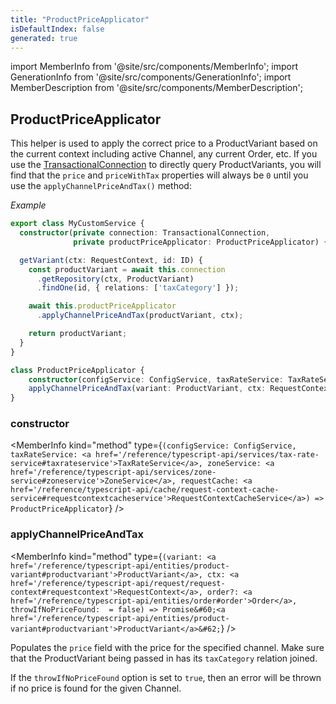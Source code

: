 ```yaml
---
title: "ProductPriceApplicator"
isDefaultIndex: false
generated: true
---
```

<!-- This file was generated from the Vendure source. Do not modify. Instead, re-run the "docs:build" script -->
import MemberInfo from '@site/src/components/MemberInfo';
import GenerationInfo from '@site/src/components/GenerationInfo';
import MemberDescription from '@site/src/components/MemberDescription';


## ProductPriceApplicator

<GenerationInfo sourceFile="packages/core/src/service/helpers/product-price-applicator/product-price-applicator.ts" sourceLine="41" packageName="@vendure/core" />

This helper is used to apply the correct price to a ProductVariant based on the current context
including active Channel, any current Order, etc. If you use the <a href='/reference/typescript-api/data-access/transactional-connection#transactionalconnection'>TransactionalConnection</a> to
directly query ProductVariants, you will find that the `price` and `priceWithTax` properties will
always be `0` until you use the `applyChannelPriceAndTax()` method:

*Example*

```ts
export class MyCustomService {
  constructor(private connection: TransactionalConnection,
              private productPriceApplicator: ProductPriceApplicator) {}

  getVariant(ctx: RequestContext, id: ID) {
    const productVariant = await this.connection
      .getRepository(ctx, ProductVariant)
      .findOne(id, { relations: ['taxCategory'] });

    await this.productPriceApplicator
      .applyChannelPriceAndTax(productVariant, ctx);

    return productVariant;
  }
}
```

```ts title="Signature"
class ProductPriceApplicator {
    constructor(configService: ConfigService, taxRateService: TaxRateService, zoneService: ZoneService, requestCache: RequestContextCacheService)
    applyChannelPriceAndTax(variant: ProductVariant, ctx: RequestContext, order?: Order, throwIfNoPriceFound:  = false) => Promise<ProductVariant>;
}
```

<div className="members-wrapper">

### constructor

<MemberInfo kind="method" type={`(configService: ConfigService, taxRateService: <a href='/reference/typescript-api/services/tax-rate-service#taxrateservice'>TaxRateService</a>, zoneService: <a href='/reference/typescript-api/services/zone-service#zoneservice'>ZoneService</a>, requestCache: <a href='/reference/typescript-api/cache/request-context-cache-service#requestcontextcacheservice'>RequestContextCacheService</a>) => ProductPriceApplicator`}   />


### applyChannelPriceAndTax

<MemberInfo kind="method" type={`(variant: <a href='/reference/typescript-api/entities/product-variant#productvariant'>ProductVariant</a>, ctx: <a href='/reference/typescript-api/request/request-context#requestcontext'>RequestContext</a>, order?: <a href='/reference/typescript-api/entities/order#order'>Order</a>, throwIfNoPriceFound:  = false) => Promise&#60;<a href='/reference/typescript-api/entities/product-variant#productvariant'>ProductVariant</a>&#62;`}   />

Populates the `price` field with the price for the specified channel. Make sure that
the ProductVariant being passed in has its `taxCategory` relation joined.

If the `throwIfNoPriceFound` option is set to `true`, then an error will be thrown if no
price is found for the given Channel.


</div>
